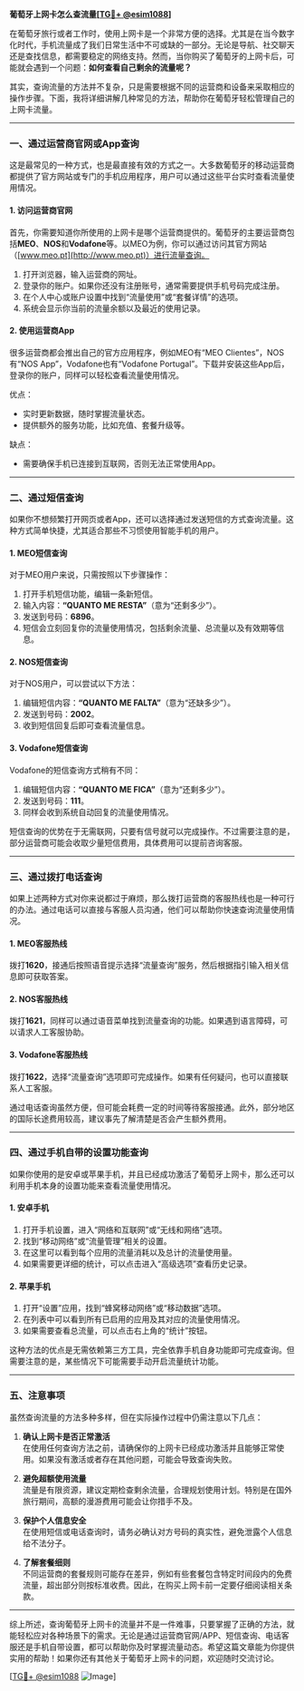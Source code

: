 **葡萄牙上网卡怎么查流量[[TG💪+ @esim1088](https://t.me/s/esim1088)]**

在葡萄牙旅行或者工作时，使用上网卡是一个非常方便的选择。尤其是在当今数字化时代，手机流量成了我们日常生活中不可或缺的一部分。无论是导航、社交聊天还是查找信息，都需要稳定的网络支持。然而，当你购买了葡萄牙的上网卡后，可能就会遇到一个问题：**如何查看自己剩余的流量呢？**  

其实，查询流量的方法并不复杂，只是需要根据不同的运营商和设备来采取相应的操作步骤。下面，我将详细讲解几种常见的方法，帮助你在葡萄牙轻松管理自己的上网卡流量。

---

### **一、通过运营商官网或App查询**

这是最常见的一种方式，也是最直接有效的方式之一。大多数葡萄牙的移动运营商都提供了官方网站或专门的手机应用程序，用户可以通过这些平台实时查看流量使用情况。

#### **1. 访问运营商官网**
首先，你需要知道你所使用的上网卡是哪个运营商提供的。葡萄牙的主要运营商包括**MEO**、**NOS**和**Vodafone**等。以MEO为例，你可以通过访问其官方网站（[www.meo.pt](http://www.meo.pt)）进行流量查询。

1. 打开浏览器，输入运营商的网址。
2. 登录你的账户。如果你还没有注册账号，通常需要提供手机号码完成注册。
3. 在个人中心或账户设置中找到“流量使用”或“套餐详情”的选项。
4. 系统会显示你当前的流量余额以及最近的使用记录。

#### **2. 使用运营商App**
很多运营商都会推出自己的官方应用程序，例如MEO有“MEO Clientes”，NOS有“NOS App”，Vodafone也有“Vodafone Portugal”。下载并安装这些App后，登录你的账户，同样可以轻松查看流量使用情况。

优点：
- 实时更新数据，随时掌握流量状态。
- 提供额外的服务功能，比如充值、套餐升级等。

缺点：
- 需要确保手机已连接到互联网，否则无法正常使用App。

---

### **二、通过短信查询**

如果你不想频繁打开网页或者App，还可以选择通过发送短信的方式查询流量。这种方式简单快捷，尤其适合那些不习惯使用智能手机的用户。

#### **1. MEO短信查询**
对于MEO用户来说，只需按照以下步骤操作：
1. 打开手机短信功能，编辑一条新短信。
2. 输入内容：**“QUANTO ME RESTA”**（意为“还剩多少”）。
3. 发送到号码：**6896**。
4. 短信会立刻回复你的流量使用情况，包括剩余流量、总流量以及有效期等信息。

#### **2. NOS短信查询**
对于NOS用户，可以尝试以下方法：
1. 编辑短信内容：**“QUANTO ME FALTA”**（意为“还缺多少”）。
2. 发送到号码：**2002**。
3. 收到短信回复后即可查看流量信息。

#### **3. Vodafone短信查询**
Vodafone的短信查询方式稍有不同：
1. 编辑短信内容：**“QUANTO ME FICA”**（意为“还剩多少”）。
2. 发送到号码：**111**。
3. 同样会收到系统自动回复的流量使用情况。

短信查询的优势在于无需联网，只要有信号就可以完成操作。不过需要注意的是，部分运营商可能会收取少量短信费用，具体费用可以提前咨询客服。

---

### **三、通过拨打电话查询**

如果上述两种方式对你来说都过于麻烦，那么拨打运营商的客服热线也是一种可行的办法。通过电话可以直接与客服人员沟通，他们可以帮助你快速查询流量使用情况。

#### **1. MEO客服热线**
拨打**1620**，接通后按照语音提示选择“流量查询”服务，然后根据指引输入相关信息即可获取答案。

#### **2. NOS客服热线**
拨打**1621**，同样可以通过语音菜单找到流量查询的功能。如果遇到语言障碍，可以请求人工客服协助。

#### **3. Vodafone客服热线**
拨打**1622**，选择“流量查询”选项即可完成操作。如果有任何疑问，也可以直接联系人工客服。

通过电话查询虽然方便，但可能会耗费一定的时间等待客服接通。此外，部分地区的国际长途费用较高，建议事先了解清楚是否会产生额外费用。

---

### **四、通过手机自带的设置功能查询**

如果你使用的是安卓或苹果手机，并且已经成功激活了葡萄牙上网卡，那么还可以利用手机本身的设置功能来查看流量使用情况。

#### **1. 安卓手机**
1. 打开手机设置，进入“网络和互联网”或“无线和网络”选项。
2. 找到“移动网络”或“流量管理”相关的设置。
3. 在这里可以看到每个应用的流量消耗以及总计的流量使用量。
4. 如果需要更详细的统计，可以点击进入“高级选项”查看历史记录。

#### **2. 苹果手机**
1. 打开“设置”应用，找到“蜂窝移动网络”或“移动数据”选项。
2. 在列表中可以看到所有已启用的应用及其对应的流量使用情况。
3. 如果需要查看总流量，可以点击右上角的“统计”按钮。

这种方法的优点是无需依赖第三方工具，完全依靠手机自身功能即可完成查询。但需要注意的是，某些情况下可能需要手动开启流量统计功能。

---

### **五、注意事项**

虽然查询流量的方法多种多样，但在实际操作过程中仍需注意以下几点：

1. **确认上网卡是否正常激活**  
   在使用任何查询方法之前，请确保你的上网卡已经成功激活并且能够正常使用。如果没有激活或者存在其他问题，可能会导致查询失败。

2. **避免超额使用流量**  
   流量是有限资源，建议定期检查剩余流量，合理规划使用计划。特别是在国外旅行期间，高额的漫游费用可能会让你措手不及。

3. **保护个人信息安全**  
   在使用短信或电话查询时，请务必确认对方号码的真实性，避免泄露个人信息给不法分子。

4. **了解套餐细则**  
   不同运营商的套餐规则可能存在差异，例如有些套餐包含特定时间段内的免费流量，超出部分则按标准收费。因此，在购买上网卡前一定要仔细阅读相关条款。

---

综上所述，查询葡萄牙上网卡的流量并不是一件难事，只要掌握了正确的方法，就能轻松应对各种场景下的需求。无论是通过运营商官网/APP、短信查询、电话客服还是手机自带设置，都可以帮助你及时掌握流量动态。希望这篇文章能为你提供实用的帮助！如果你还有其他关于葡萄牙上网卡的问题，欢迎随时交流讨论。

[[TG💪+ @esim1088](https://t.me/s/esim1088) ![Image](https://i.postimg.cc/4NQfJmqS/Snipaste-2025-05-13-00-14-12.png)]